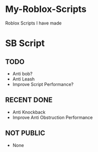 # My-Roblox-Scripts
Roblox Scripts I have made

# SB Script
## TODO
 - Anti bob?
 - Anti Leash
 - Improve Script Performance?

## RECENT DONE
 - Anti Knockback
 - Improve Anti Obstruction Performance

## NOT PUBLIC
 - None

